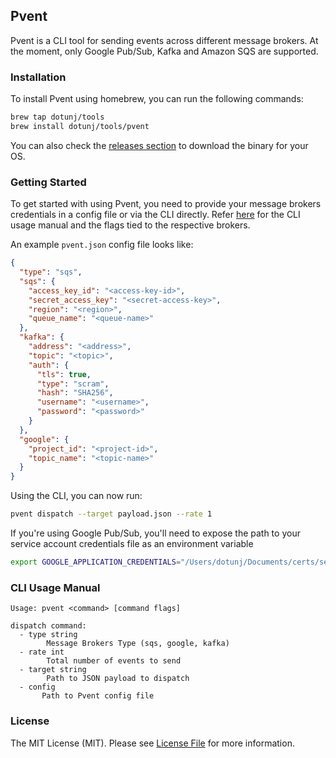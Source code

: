 ##  Pvent

Pvent is a CLI tool for sending events across different message brokers. At the moment, only Google Pub/Sub,
Kafka and Amazon SQS are supported.

### Installation
To install Pvent using homebrew, you can run the following commands:

```bash
brew tap dotunj/tools
brew install dotunj/tools/pvent
```
You can also check the [releases section](https://github.com/Dotunj/pvent/releases) to download the binary for your OS.

### Getting Started

To get started with using Pvent, you need to provide your message brokers credentials in a config file or via the CLI directly. Refer [here](https://github.com/Dotunj/pvent#cli-usage-manual) for the CLI usage manual and the 
flags tied to the respective brokers.

An example `pvent.json` config file looks like:

```json
{
  "type": "sqs",
  "sqs": {
    "access_key_id": "<access-key-id>",
    "secret_access_key": "<secret-access-key>",
    "region": "<region>",
    "queue_name": "<queue-name>"
  },
  "kafka": {
    "address": "<address>",
    "topic": "<topic>",
    "auth": {
      "tls": true,
      "type": "scram",
      "hash": "SHA256",
      "username": "<username>",
      "password": "<password>"
    }
  },
  "google": {
    "project_id": "<project-id>",
    "topic_name": "<topic-name>"
  }
}
```
Using the CLI, you can now run:

```bash
pvent dispatch --target payload.json --rate 1
```
If you're using Google Pub/Sub, you'll need to expose the path to your service account credentials file as an environment variable

```bash
export GOOGLE_APPLICATION_CREDENTIALS="/Users/dotunj/Documents/certs/service.json" 
```


### CLI Usage Manual
```
Usage: pvent <command> [command flags]

dispatch command:
  - type string
        Message Brokers Type (sqs, google, kafka)
  - rate int
        Total number of events to send
  - target string
        Path to JSON payload to dispatch
  - config
       Path to Pvent config file
```

### License
The MIT License (MIT). Please see [License File](LICENSE.md) for more information.